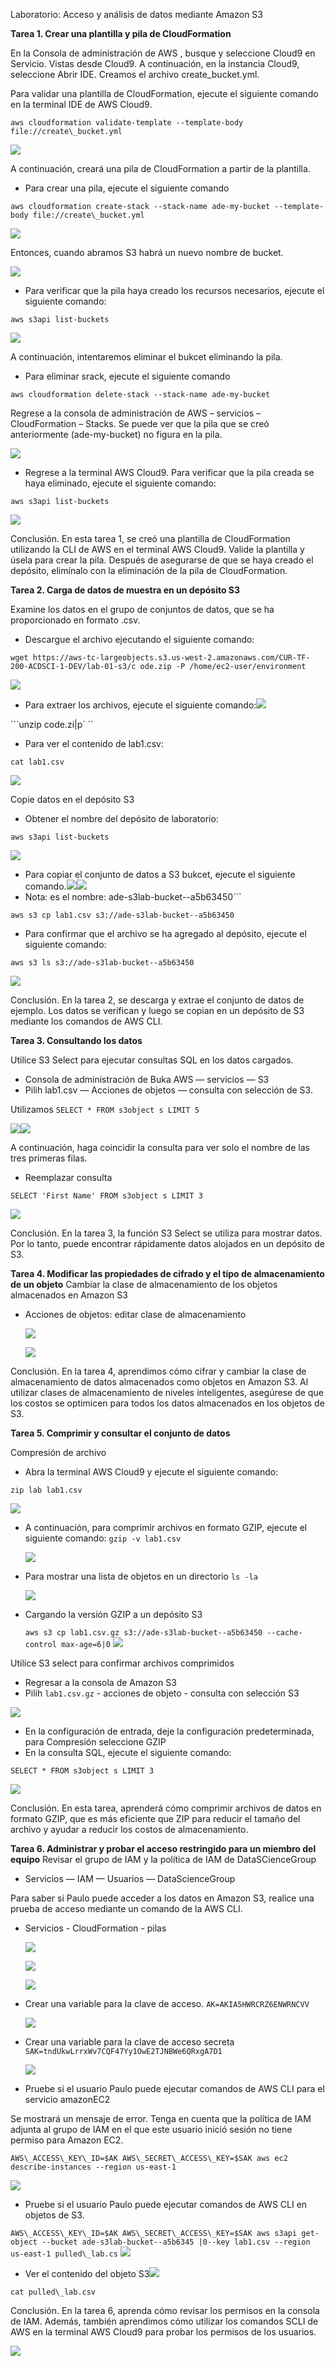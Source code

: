 ﻿Laboratorio: Acceso y análisis de datos mediante Amazon S3

**Tarea 1. Crear una plantilla y pila de CloudFormation**

En la Consola de administración de AWS , busque y seleccione Cloud9 en Servicio. Vistas desde Cloud9. A continuación, en la instancia Cloud9, seleccione Abrir IDE. Creamos el archivo create\_bucket.yml.

Para validar una plantilla de CloudFormation, ejecute el siguiente comando en la terminal IDE de AWS Cloud9.

```aws cloudformation validate-template --template-body file://create\_bucket.yml```

![](Aspose.Words.f36363a1-969b-45cb-9c71-aa50362e1d98.001.png)

A continuación, creará una pila de CloudFormation a partir de la plantilla.

- Para crear una pila, ejecute el siguiente comando

```aws cloudformation create-stack --stack-name ade-my-bucket --template-body file://create\_bucket.yml```

![](Aspose.Words.f36363a1-969b-45cb-9c71-aa50362e1d98.002.png)

Entonces, cuando abramos S3 habrá un nuevo nombre de bucket.

![](Aspose.Words.f36363a1-969b-45cb-9c71-aa50362e1d98.003.jpeg)

- Para verificar que la pila haya creado los recursos necesarios, ejecute el siguiente comando:

```aws s3api list-buckets```

![](Aspose.Words.f36363a1-969b-45cb-9c71-aa50362e1d98.004.png)

A continuación, intentaremos eliminar el bukcet eliminando la pila.

- Para eliminar srack, ejecute el siguiente comando

```aws cloudformation delete-stack --stack-name ade-my-bucket```

Regrese a la consola de administración de AWS – servicios – CloudFormation – Stacks. Se puede ver que la pila que se creó anteriormente (ade-my-bucket) no figura en la pila.

![](Aspose.Words.f36363a1-969b-45cb-9c71-aa50362e1d98.005.jpeg)

- Regrese a la terminal AWS Cloud9. Para verificar que la pila creada se haya eliminado, ejecute el siguiente comando:

```aws s3api list-buckets```

![](Aspose.Words.f36363a1-969b-45cb-9c71-aa50362e1d98.006.png)

Conclusión. En esta tarea 1, se creó una plantilla de CloudFormation utilizando la CLI de AWS en el terminal AWS Cloud9. Valide la plantilla y úsela para crear la pila. Después de asegurarse de que se haya creado el depósito, elimínalo con la eliminación de la pila de CloudFormation.

**Tarea 2. Carga de datos de muestra en un depósito S3**

Examine los datos en el grupo de conjuntos de datos, que se ha proporcionado en formato .csv.

- Descargue el archivo ejecutando el siguiente comando:

```wget https://aws-tc-largeobjects.s3.us-west-2.amazonaws.com/CUR-TF-200-ACDSCI-1-DEV/lab-01-s3/c ode.zip -P /home/ec2-user/environment```

![](Aspose.Words.f36363a1-969b-45cb-9c71-aa50362e1d98.007.png)

- Para extraer los archivos, ejecute el siguiente comando:![](Aspose.Words.f36363a1-969b-45cb-9c71-aa50362e1d98.008.png)

```unzip code.zi|p` ``

- Para ver el contenido de lab1.csv:

```cat lab1.csv```

![](Aspose.Words.f36363a1-969b-45cb-9c71-aa50362e1d98.009.png)

Copie datos en el depósito S3

- Obtener el nombre del depósito de laboratorio:

```aws s3api list-buckets```

![](Aspose.Words.f36363a1-969b-45cb-9c71-aa50362e1d98.010.png)

- Para copiar el conjunto de datos a S3 bukcet, ejecute el siguiente comando.![](Aspose.Words.f36363a1-969b-45cb-9c71-aa50362e1d98.011.png)![](Aspose.Words.f36363a1-969b-45cb-9c71-aa50362e1d98.012.jpeg)
- Nota: <ade-s3lab-bucket--a5b63450> es el nombre: ade-s3lab-bucket--a5b63450```

```aws s3 cp lab1.csv s3://ade-s3lab-bucket--a5b63450```

- Para confirmar que el archivo se ha agregado al depósito, ejecute el siguiente comando:

```aws s3 ls s3://ade-s3lab-bucket--a5b63450```

![](Aspose.Words.f36363a1-969b-45cb-9c71-aa50362e1d98.013.png)

Conclusión. En la tarea 2, se descarga y extrae el conjunto de datos de ejemplo. Los datos se verifican y luego se copian en un depósito de S3 mediante los comandos de AWS CLI.

**Tarea 3. Consultando los datos**

Utilice S3 Select para ejecutar consultas SQL en los datos cargados.

- Consola de administración de Buka AWS — servicios — S3
- Pilih lab1.csv — Acciones de objetos — consulta con selección de S3.

Utilizamos ```SELECT * FROM s3object s LIMIT 5```

![](Aspose.Words.f36363a1-969b-45cb-9c71-aa50362e1d98.014.jpeg)![](Aspose.Words.f36363a1-969b-45cb-9c71-aa50362e1d98.015.jpeg)

A continuación, haga coincidir la consulta para ver solo el nombre de las tres primeras filas.

- Reemplazar consulta

```SELECT 'First Name' FROM s3object s LIMIT 3```

![](Aspose.Words.f36363a1-969b-45cb-9c71-aa50362e1d98.016.png)

Conclusión. En la tarea 3, la función S3 Select se utiliza para mostrar datos. Por lo tanto, puede encontrar rápidamente datos alojados en un depósito de S3.

**Tarea 4. Modificar las propiedades de cifrado y el tipo de almacenamiento de un objeto** Cambiar la clase de almacenamiento de los objetos almacenados en Amazon S3

- Acciones de objetos: editar clase de almacenamiento

  ![](Aspose.Words.f36363a1-969b-45cb-9c71-aa50362e1d98.017.jpeg)

  ![](Aspose.Words.f36363a1-969b-45cb-9c71-aa50362e1d98.018.png)

Conclusión. En la tarea 4, aprendimos cómo cifrar y cambiar la clase de almacenamiento de datos almacenados como objetos en Amazon S3. Al utilizar clases de almacenamiento de niveles inteligentes, asegúrese de que los costos se optimicen para todos los datos almacenados en los objetos de S3.

**Tarea 5. Comprimir y consultar el conjunto de datos**

Compresión de archivo

- Abra la terminal AWS Cloud9 y ejecute el siguiente comando:

```zip lab lab1.csv```

![](Aspose.Words.f36363a1-969b-45cb-9c71-aa50362e1d98.019.png)

- A continuación, para comprimir archivos en formato GZIP, ejecute el siguiente comando: ```gzip -v lab1.csv```

  ![](Aspose.Words.f36363a1-969b-45cb-9c71-aa50362e1d98.020.png)

- Para mostrar una lista de objetos en un directorio ```ls -la```

  ![](Aspose.Words.f36363a1-969b-45cb-9c71-aa50362e1d98.021.png)

- Cargando la versión GZIP a un depósito S3

  ```aws s3 cp lab1.csv.gz s3://ade-s3lab-bucket--a5b63450 --cache-control max-age=6|0```
  ![](Aspose.Words.f36363a1-969b-45cb-9c71-aa50362e1d98.022.png)

Utilice S3 select para confirmar archivos comprimidos

- Regresar a la consola de Amazon S3
- Pilih ```lab1.csv.gz``` - acciones de objeto - consulta con selección S3

![](Aspose.Words.f36363a1-969b-45cb-9c71-aa50362e1d98.023.jpeg)

- En la configuración de entrada, deje la configuración predeterminada, para Compresión seleccione GZIP
- En la consulta SQL, ejecute el siguiente comando:

```SELECT * FROM s3object s LIMIT 3```

![](Aspose.Words.f36363a1-969b-45cb-9c71-aa50362e1d98.024.jpeg)

Conclusión. En esta tarea, aprenderá cómo comprimir archivos de datos en formato GZIP, que es más eficiente que ZIP para reducir el tamaño del archivo y ayudar a reducir los costos de almacenamiento.

**Tarea 6. Administrar y probar el acceso restringido para un miembro del equipo** Revisar el grupo de IAM y la política de IAM de DataSCienceGroup

- Servicios — IAM — Usuarios — DataScienceGroup

Para saber si Paulo puede acceder a los datos en Amazon S3, realice una prueba de acceso mediante un comando de la AWS CLI.

- Servicios - CloudFormation - pilas

  ![](Aspose.Words.f36363a1-969b-45cb-9c71-aa50362e1d98.025.jpeg)

  ![](Aspose.Words.f36363a1-969b-45cb-9c71-aa50362e1d98.026.jpeg)

  ![](Aspose.Words.f36363a1-969b-45cb-9c71-aa50362e1d98.027.jpeg)

- Crear una variable para la clave de acceso. ```AK=AKIA5HWRCRZ6ENWRNCVV```

  ![](Aspose.Words.f36363a1-969b-45cb-9c71-aa50362e1d98.028.png)

- Crear una variable para la clave de acceso secreta ```SAK=tndUkwLrrxWv7CQF47Yy1OwE2TJNBWe6QRxgA7D1```

  ![](Aspose.Words.f36363a1-969b-45cb-9c71-aa50362e1d98.029.png)

- Pruebe si el usuario Paulo puede ejecutar comandos de AWS CLI para el servicio amazonEC2

Se mostrará un mensaje de error. Tenga en cuenta que la política de IAM adjunta al grupo de IAM en el que este usuario inició sesión no tiene permiso para Amazon EC2.

```AWS\_ACCESS\_KEY\_ID=$AK AWS\_SECRET\_ACCESS\_KEY=$SAK aws ec2 describe-instances --region us-east-1```

![](Aspose.Words.f36363a1-969b-45cb-9c71-aa50362e1d98.030.png)

- Pruebe si el usuario Paulo puede ejecutar comandos de AWS CLI en objetos de S3.

```AWS\_ACCESS\_KEY\_ID=$AK AWS\_SECRET\_ACCESS\_KEY=$SAK aws s3api get-object --bucket ade-s3lab-bucket--a5b6345 |0--key lab1.csv --region us-east-1 pulled\_lab.cs```
![](Aspose.Words.f36363a1-969b-45cb-9c71-aa50362e1d98.031.jpeg)



- Ver el contenido del objeto S3![](Aspose.Words.f36363a1-969b-45cb-9c71-aa50362e1d98.032.png)

```cat pulled\_lab.csv```

Conclusión. En la tarea 6, aprenda cómo revisar los permisos en la consola de IAM. Además, también aprendimos cómo utilizar los comandos SCLI de AWS en la terminal AWS Cloud9 para probar los permisos de los usuarios.

![](Aspose.Words.f36363a1-969b-45cb-9c71-aa50362e1d98.033.jpeg)
